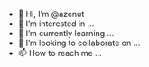 - 👋 Hi, I’m @azenut
- 👀 I’m interested in ...
- 🌱 I’m currently learning ...
- 💞️ I’m looking to collaborate on ...
- 📫 How to reach me ...

<!---
azenut/azenut is a ✨ special ✨ repository because its `README.md` (this file) appears on your GitHub profile.
You can click the Preview link to take a look at your changes.
--->
